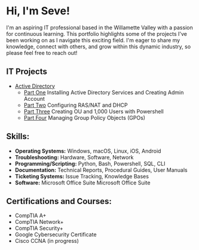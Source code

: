 # Hi, I'm Seve!

I'm an aspiring IT professional based in the Willamette Valley with a passion for continuous learning. This portfolio highlights some of the projects I've been working on as I navigate this exciting field. I'm eager to share my knowledge, connect with others, and grow within this dynamic industry, so please feel free to reach out!

## IT Projects

- [Active Directory](https://github.com/wallimans/Home-Lab/tree/main/IT/Active-Directory)
  - [Part One](https://github.com/wallimans/Home-Lab/tree/main/IT/Active-Directory/Part-1) Installing Active Directory Services and Creating Admin Account
  - [Part Two](https://github.com/wallimans/Home-Lab/blob/main/IT/Active-Directory/Part-2/readme.md) Configuring RAS/NAT and DHCP
  - [Part Three](https://github.com/wallimans/Home-Lab/blob/main/IT/Active-Directory/Part-3/readme.md) Creating OU and 1,000 Users with Powershell
  - [Part Four](https://github.com/wallimans/Home-Lab/blob/main/IT/Active-Directory/Part-4/readme.md) Managing Group Policy Objects (GPOs)

## Skills:

- **Operating Systems:** Windows, macOS, Linux, iOS, Android
- **Troubleshooting:** Hardware, Software, Network
- **Programming/Scripting:** Python, Bash, Powershell, SQL, CLI
- **Documentation:** Technical Reports, Procedural Guides, User Manuals
- **Ticketing Systems:** Issue Tracking, Knowledge Bases
- **Software:** Microsoft Office Suite Microsoft Office Suite


## Certifications and Courses:

- CompTIA A+
- CompTIA Network+
- CompTIA Security+
- Google Cybersecurity Certificate
- Cisco CCNA (in progress)
